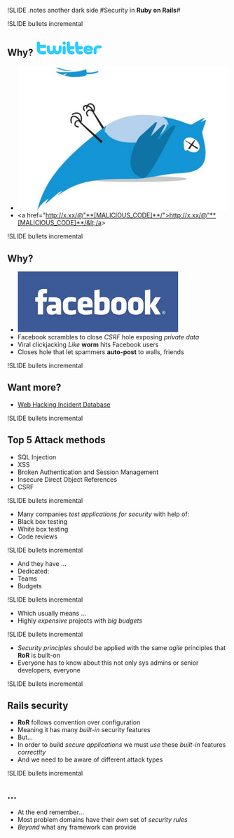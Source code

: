 !SLIDE 
.notes another dark side
#Security in **Ruby on Rails**#


!SLIDE bullets incremental
## Why? ![Twitter](twitter_logo.png) ##
* ![Twitter](twitter.jpeg)
* &lt;a href="http://x.xx/@"**[MALICIOUS_CODE]**/">http://x.xx/@"**[MALICIOUS_CODE]**/&lt;/a&gt;


!SLIDE bullets incremental
## Why? ##
* ![Facebook](facebook_logo.jpeg)
* Facebook scrambles to close *CSRF* hole exposing *private data*
* Viral clickjacking *Like* **worm** hits Facebook users
* Closes hole that let spammers **auto-post** to walls, friends


!SLIDE bullets incremental
## Want more? ##
* [Web Hacking Incident Database](http://projects.webappsec.org/Web-Hacking-Incident-Database)


!SLIDE bullets incremental
## Top 5 Attack methods ##
* SQL Injection
* XSS
* Broken Authentication and Session Management
* Insecure Direct Object References
* CSRF


!SLIDE bullets incremental
* Many companies *test applications for security* with help of:
 * Black box testing
 * White box testing
 * Code reviews


!SLIDE bullets incremental
* And they have ...
* Dedicated:
 * Teams
 * Budgets


!SLIDE bullets incremental
* Which usually means ...
 * Highly *expensive* projects with *big budgets*


!SLIDE bullets incremental
* *Security principles* should be applied with the same *agile* principles that **RoR** is built-on
* Everyone has to know about this not only sys admins or senior developers, everyone

!SLIDE bullets incremental
## Rails security ##
* **RoR** follows convention over configuration 
 * Meaning it has many *built-in* security features
* But...
 * In order to build *secure applications* we must *use* these *built-in* features *correctlty*
 * And we need to be aware of different attack types

!SLIDE bullets incremental
## ... ##
* At the end remember...
 * Most problem domains have their *own* set of *security rules* 
 * *Beyond* what any framework can provide
